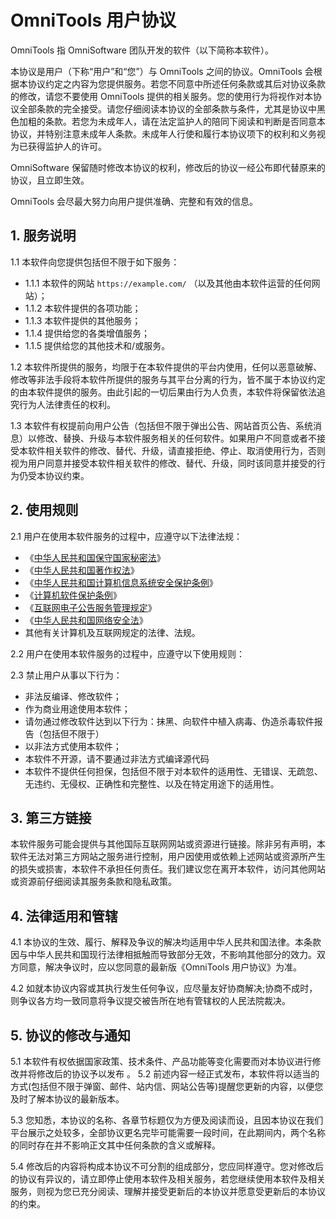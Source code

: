 # OmniTools 用户协议

OmniTools 指 OmniSoftware 团队开发的软件（以下简称本软件）。

本协议是用户（下称“用户”和“您”）与 OmniTools 之间的协议。OmniTools 会根据本协议约定之内容为您提供服务。若您不同意中所述任何条款或其后对协议条款的修改，请您不要使用 OmniTools 提供的相关服务。您的使用行为将视作对本协议全部条款的完全接受。请您仔细阅读本协议的全部条款与条件，尤其是协议中黑色加粗的条款。若您为未成年人，请在法定监护人的陪同下阅读和判断是否同意本协议，并特别注意未成年人条款。未成年人行使和履行本协议项下的权利和义务视为已获得监护人的许可。

OmniSoftware 保留随时修改本协议的权利，修改后的协议一经公布即代替原来的协议，且立即生效。

OmniTools 会尽最大努力向用户提供准确、完整和有效的信息。

## 1. 服务说明

1.1 本软件向您提供包括但不限于如下服务：

 - 1.1.1 本软件的网站 `https://example.com/` （以及其他由本软件运营的任何网站）；
 - 1.1.2 本软件提供的各项功能；
 - 1.1.3 本软件提供的其他服务；
 - 1.1.4 提供给您的各类增值服务；
 - 1.1.5 提供给您的其他技术和/或服务。

1.2 本软件所提供的服务，均限于在本软件提供的平台内使用，任何以恶意破解、修改等非法手段将本软件所提供的服务与其平台分离的行为，皆不属于本协议约定的由本软件提供的服务。由此引起的一切后果由行为人负责，本软件将保留依法追究行为人法律责任的权利。

1.3 本软件有权提前向用户公告（包括但不限于弹出公告、网站首页公告、系统消息）以修改、替换、升级与本软件服务相关的任何软件。如果用户不同意或者不接受本软件相关软件的修改、替代、升级，请直接拒绝、停止、取消使用行为，否则视为用户同意并接受本软件相关软件的修改、替代、升级，同时该同意并接受的行为仍受本协议约束。

## 2. 使用规则

2.1 用户在使用本软件服务的过程中，应遵守以下法律法规：

 - 《[中华人民共和国保守国家秘密法](https://www.gov.cn/zhengce/2010-04/30/content_2602243.htm)》
 - 《[中华人民共和国著作权法](https://www.gov.cn/guoqing/2021-10/29/content_5647633.htm)》
 - 《[中华人民共和国计算机信息系统安全保护条例](https://www.gov.cn/gongbao/content/2011/content_1860849.htm)》
 - 《[计算机软件保护条例](https://www.gov.cn/gongbao/content/2013/content_2339471.htm)》
 - 《[互联网电子公告服务管理规定](https://www.gov.cn/gongbao/content/2001/content_61064.htm)》
 - 《[中华人民共和国网络安全法](https://www.miit.gov.cn/ztzl/rdzt/tdzzyyhlwsdrhfzjkjstggyhlwpt/zcfb/art/2020/art_41be9e94ecc5433899ca88a0339a38b6.html)》
 - 其他有关计算机及互联网规定的法律、法规。

2.2 用户在使用本软件服务的过程中，应遵守以下使用规则：

2.3 禁止用户从事以下行为：

 - 非法反编译、修改软件；
 - 作为商业用途使用本软件；
 - 请勿通过修改软件达到以下行为：抹黑、向软件中植入病毒、伪造杀毒软件报告（包括但不限于）
 - 以非法方式使用本软件；
 - 本软件不开源，请不要通过非法方式编译源代码
 - 本软件不提供任何担保，包括但不限于对本软件的适用性、无错误、无疏忽、无违约、无侵权、正确性和完整性、以及在特定用途下的适用性。

## 3. 第三方链接

本软件服务可能会提供与其他国际互联网网站或资源进行链接。除非另有声明，本软件无法对第三方网站之服务进行控制，用户因使用或依赖上述网站或资源所产生的损失或损害，本软件不承担任何责任。我们建议您在离开本软件，访问其他网站或资源前仔细阅读其服务条款和隐私政策。


## 4. 法律适用和管辖

4.1 本协议的生效、履行、解释及争议的解决均适用中华人民共和国法律。本条款因与中华人民共和国现行法律相抵触而导致部分无效，不影响其他部分的效力。双方同意，解决争议时，应以您同意的最新版《OmniTools 用户协议》为准。

4.2 如就本协议内容或其执行发生任何争议，应尽量友好协商解决;协商不成时，则争议各方均一致同意将争议提交被告所在地有管辖权的人民法院裁决。

## 5. 协议的修改与通知

5.1 本软件有权依据国家政策、技术条件、产品功能等变化需要而对本协议进行修改并将修改后的协议予以发布
。
5.2 前述内容一经正式发布，本软件将以适当的方式(包括但不限于弹窗、邮件、站内信、网站公告等)提醒您更新的内容，以便您及时了解本协议的最新版本。

5.3 您知悉，本协议的名称、各章节标题仅为方便及阅读而设，且因本协议在我们平台展示之处较多，全部协议更名完毕可能需要一段时间，在此期间内，两个名称的同时存在并不影响正文其中任何条款的含义或解释。

5.4 修改后的内容将构成本协议不可分割的组成部分，您应同样遵守。您对修改后的协议有异议的，请立即停止使用本软件及相关服务，若您继续使用本软件及相关服务，则视为您已充分阅读、理解并接受更新后的本协议并愿意受更新后的本协议的约束。
